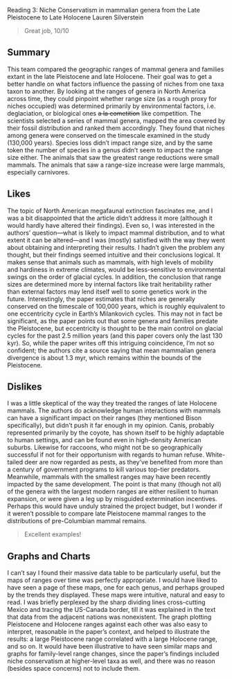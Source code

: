 Reading 3: Niche Conservatism in mammalian genera from the Late Pleistocene to Late Holocene
Lauren Silverstein

> Great job, 10/10

## Summary

This team compared the geographic ranges of mammal genera and families extant in the late Pleistocene and late Holocene. Their goal was to get a better handle on what factors influence the passing of niches from one <stirke>taxa</strike> taxon to another. By looking at the ranges of genera in North America across time, they could pinpoint whether range size (as a rough proxy for niches occupied) was determined primarily by environmental factors, i.e. deglaciation, or biological ones <strike>a la cometition</strike> like competition. The scientists selected a series of mammal genera, mapped the area covered by their fossil distribution and ranked them accordingly. They found that niches among genera were conserved on the timescale examined in the study (130,000 years). Species loss didn’t impact range size, and by the same token the number of species in a genus didn’t seem to impact the range size either. The animals that saw the greatest range reductions were small mammals. The animals that saw a range-size increase were large mammals, especially carnivores.

## Likes

The topic of North American megafaunal extinction fascinates me, and I was a bit disappointed that the article didn’t address it more (although it would hardly have altered their findings). Even so, I was interested in the authors’ question—what is likely to impact mammal distribution, and to what extent it can be altered—and I was (mostly) satisfied with the way they went about obtaining and interpreting their results. I hadn’t given the problem any thought, but their findings seemed intuitive and their conclusions logical. It makes sense that animals such as mammals, with high levels of mobility and hardiness in extreme climates, would be less-sensitive to environmental swings on the order of glacial cycles. In addition, the conclusion that range sizes are determined more by internal factors like trait heritability rather than external factors may lend itself well to some genetics work in the future. Interestingly, the paper estimates that niches are generally conserved on the timescale of 100,000 years, which is roughly equivalent to one eccentricity cycle in Earth’s Milankovich cycles. This may not in fact be significant, as the paper points out that some genera and families predate the Pleistocene, but eccentricity is thought to be the main control on glacial cycles for the past 2.5 million years (and this paper covers only the last 130 kyr). So, while the paper writes off this intriguing coincidence, I’m not so confident; the authors cite a source saying that mean mammalian genera divergence is about 1.3 myr, which remains within the bounds of the Pleistocene. 

## Dislikes

I was a little skeptical of the way they treated the ranges of late Holocene mammals. The authors do acknowledge human interactions with mammals can have a significant impact on their ranges (they mentioned Bison specifically), but didn’t push it far enough in my opinion. Canis, probably represented primarily by the coyote, has shown itself to be highly adaptable to human settings, and can be found even in high-density American suburbs. Likewise for raccoons, who might not be so geographically successful if not for their opportunism with regards to human refuse. White-tailed deer are now regarded as pests, as they’ve benefited from more than a century of government programs to kill various top-tier predators. Meanwhile, mammals with the smallest ranges may have been recently impacted by the same development. The point is that many (though not all) of the genera with the largest modern ranges are either resilient to human expansion, or were given a leg up by misguided extermination incentives. Perhaps this would have unduly strained the project budget, but I wonder if it weren’t possible to compare late Pleistocene mammal ranges to the distributions of pre-Columbian mammal remains. 

> Excellent examples!

## Graphs and Charts

I can’t say I found their massive data table to be particularly useful, but the maps of ranges over time was perfectly appropriate. I would have liked to have seen a page of these maps, one for each genus, and perhaps grouped by the trends they displayed. These maps were intuitive, natural and easy to read. I was briefly perplexed by the sharp dividing lines cross-cutting Mexico and tracing the US-Canada border, till it was explained in the text that data from the adjacent nations was nonexistent. The graph plotting Pleistocene and Holocene ranges against each other was also easy to interpret, reasonable in the paper’s context, and helped to illustrate the results: a large Pleistocene range correlated with a large Holocene range, and so on.  It would have been illustrative to have seen similar maps and graphs for family-level range changes, since the paper’s findings included niche conservatism at higher-level taxa as well, and there was no reason (besides space concerns) not to include them.

